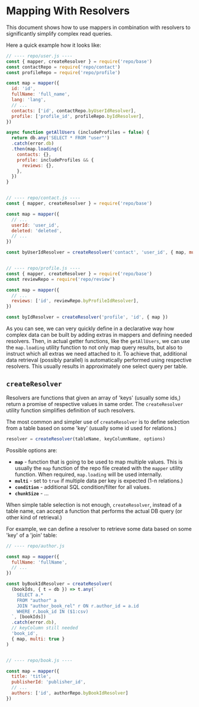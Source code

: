 # Mapping With Resolvers

This document shows how to use mappers in combination with resolvers to significantly simplify complex read queries.

Here a quick example how it looks like:

```js
// ---- repo/user.js ----
const { mapper, createResolver } = require('repo/base')
const contactRepo = require('repo/contact')
const profileRepo = require('repo/profile')

const map = mapper({
  id: 'id',
  fullName: 'full_name',
  lang: 'lang',
  // ...
  contacts: ['id', contactRepo.byUserIdResolver],
  profile: ['profile_id', profileRepo.byIdResolver],
})

async function getAllUsers (includeProfiles = false) {
  return db.any('SELECT * FROM "user"')
  .catch(error.db)
  .then(map.loading({
    contacts: {},
    profile: includeProfiles && {
      reviews: {},
    },
  })
}


// ---- repo/contact.js ----
const { mapper, createResolver } = require('repo/base')

const map = mapper({
  // ...
  userId: 'user_id',
  deleted: 'deleted',
  // ...
})

const byUserIdResolver = createResolver('contact', 'user_id', { map, multi: true, condition: 'not "deleted"' })


// ---- repo/profile.js ----
const { mapper, createResolver } = require('repo/base')
const reviewRepo = require('repo/review')

const map = mapper({
  // ...
  reviews: ['id', reviewRepo.byProfileIdResolver],
})

const byIdResolver = createResolver('profile', 'id', { map })
```

As you can see, we can very quickly define in a declarative way how complex data can be built by adding extras in mappers and defining needed resolvers. Then, in actual getter functions, like the `getAllUsers`, we can use the `map.loading` utility function to not only map query results, but also to instruct which all extras we need attached to it.
To achieve that, additional data retrieval (possibly parallel) is automatically performed using respective resolvers. This usually results in approximately one select query per table.

## `createResolver`

Resolvers are functions that given an array of 'keys' (usually some ids,) return a promise of respective values in same order. The `createResolver` utility function simplifies definition of such resolvers.

The most common and simpler use of `createResolver` is to define selection from a table based on some 'key' (usually some id used for relations.)

```js
resolver = createResolver(tableName, keyColumnName, options)
```

Possible options are:
- **`map`** - function that is going to be used to map multiple values. This is usually the `map` function of the repo file created with the `mapper` utility function. When required, `map.loading` will be used internally.
- **`multi`** - set to `true` if multiple data per key is expected (1-n relations.)
- **`condition`** - additional SQL condition/filter for all values.
- **`chunkSize`** - ...

When simple table selection is not enough, `createResolver`, instead of a table name, can accept a function that performs the actual DB query (or other kind of retrieval.)

For example, we can define a resolver to retrieve some data based on some 'key' of a 'join' table:

```js
// ---- repo/author.js

const map = mapper({
  fullName: 'fullName',
  // ...
})

const byBookIdResolver = createResolver(
  (bookIds, { t = db }) => t.any(`
    SELECT a.*
    FROM "author" a
    JOIN "author_book_rel" r ON r.author_id = a.id
    WHERE r.book_id IN ($1:csv)
  `, [bookIds])
  .catch(error.db),
  // keyColumn still needed
  'book_id',
  { map, multi: true }
)


// ---- repo/book.js ----

const map = mapper({
  title: 'title',
  publisherId: 'publisher_id',
  // ...
  authors: ['id', authorRepo.byBookIdResolver]
})

```
